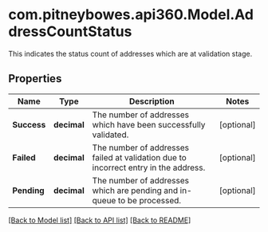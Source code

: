 # com.pitneybowes.api360.Model.AddressCountStatus
This indicates the status count of addresses which are at validation stage.

## Properties

Name | Type | Description | Notes
------------ | ------------- | ------------- | -------------
**Success** | **decimal** | The number of addresses which have been successfully validated. | [optional] 
**Failed** | **decimal** | The number of addresses failed at validation due to incorrect entry in the address. | [optional] 
**Pending** | **decimal** | The number of addresses which are pending and in-queue to be processed. | [optional] 

[[Back to Model list]](../README.md#documentation-for-models) [[Back to API list]](../README.md#documentation-for-api-endpoints) [[Back to README]](../README.md)

